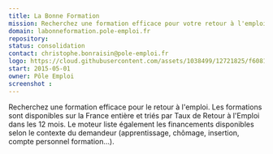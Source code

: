 ```yaml
---
title: La Bonne Formation
mission: Recherchez une formation efficace pour votre retour à l'emploi et découvrez les financements possibles.
domain: labonneformation.pole-emploi.fr
repository:
status: consolidation
contact: christophe.bonraisin@pole-emploi.fr
logo: https://cloud.githubusercontent.com/assets/1038499/12721825/f6081cf6-c901-11e5-8531-7f564480fef9.png
start: 2015-05-01
owner: Pôle Emploi
screenshot :
---
```


Recherchez une formation efficace pour le retour à l'emploi. Les formations sont disponibles sur la France entière et triés par Taux de Retour à l'Emploi dans les 12 mois. Le moteur liste également les financements disponibles selon le contexte du demandeur (apprentissage, chômage, insertion, compte personnel formation…).

